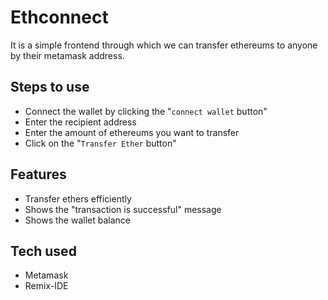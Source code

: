 # Ethconnect
It is a simple frontend through which we can transfer ethereums to anyone by their metamask address.

## Steps to use
- Connect the wallet by clicking the "`connect wallet` button"
- Enter the recipient address
- Enter the amount of ethereums you want to transfer
- Click on the "`Transfer Ether` button"

## Features
- Transfer ethers efficiently
- Shows the "transaction is successful" message
- Shows the wallet balance


 ## Tech used
 - Metamask
 - Remix-IDE




